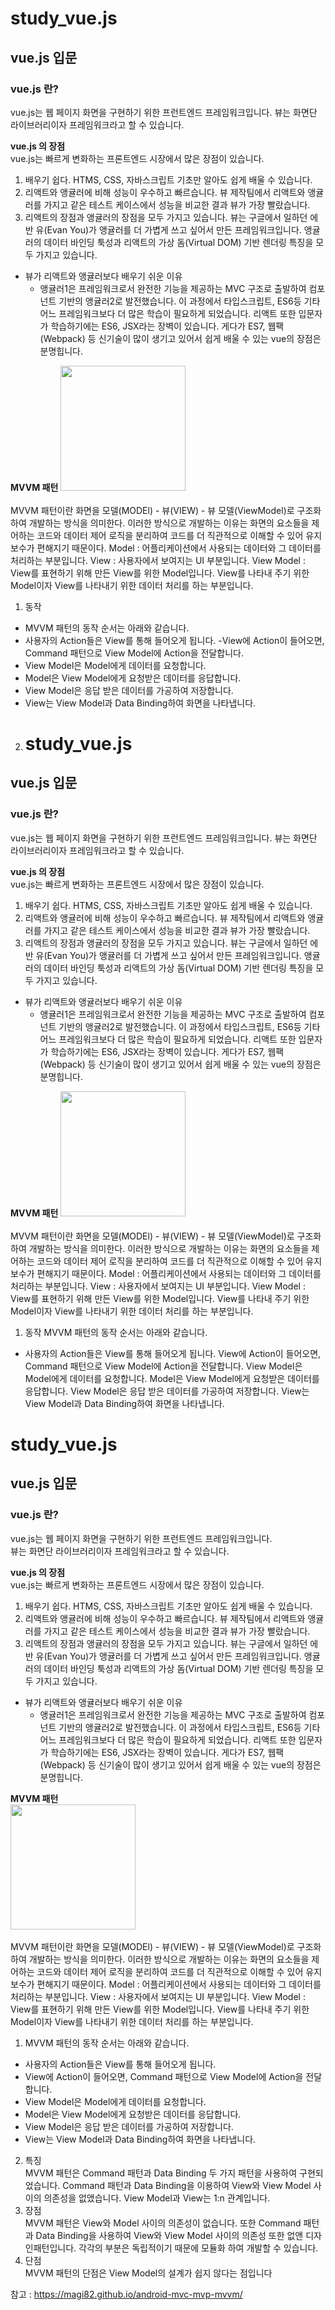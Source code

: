 # study_vue.js
## vue.js 입문
### vue.js 란?
vue.js는 웹 페이지 화면을 구현하기 위한 프런트엔드 프레임워크입니다.
뷰는 화면단 라이브러리이자 프레임워크라고 할 수 있습니다.

**vue.js 의 장점** <br>
vue.js는 빠르게 변화하는 프론트엔드 시장에서 많은 장점이 있습니다.
1. 배우기 쉽다. HTMS, CSS, 자바스크립트 기초만 알아도 쉽게 배울 수 있습니다.
2. 리액트와 앵귤러에 비해 성능이 우수하고 빠르습니다. 뷰 제작팀에서 리액트와 앵귤러를 가지고 같은 테스트 케이스에서 성능을 비교한 결과 뷰가 가장 빨랐습니다.
3. 리액트의 장점과 앵귤러의 장점을 모두 가지고 있습니다. 뷰는 구글에서 일하던 에반 유(Evan You)가 앵귤러를 더 가볍게 쓰고 싶어서 만든 프레임워크입니다. 앵귤러의 데이터 바인딩 툭성과 리액트의 가상 돔(Virtual DOM) 기반 렌더링 특징을 모두 가지고 있습니다.
 - 뷰가 리액트와 앵귤러보다 배우기 쉬운 이유
   - 앵귤러1은 프레임워크로서 완전한 기능을 제공하는 MVC 구조로 출발하여 컴포넌트 기반의 앵귤러2로 발전했습니다. 이 과정에서 타입스크립트, ES6등 기타 어느 프레임워크보다 더 많은 학습이 필요하게 되었습니다. 리액트 또한 입문자가 학습하기에는 ES6, JSX라는 장벽이 있습니다. 게다가 ES7, 웹팩(Webpack) 등 신기술이 많이 생기고 있어서 쉽게 배울 수 있는 vue의 장점은 분명힙니다.

**MVVM 패턴**
<img src="https://blog.kakaocdn.net/dn/7IE8f/btqBRvw9sFF/AGLRdsOLuvNZ9okmGOlkx1/img.png" width="200" height="200"/> <br><br>
MVVM 패턴이란 화면을 모델(MODEl) - 뷰(VIEW) - 뷰 모델(ViewModel)로 구조화하여 개발하는 방식을 의미한다.
이러한 방식으로 개발하는 이유는 화면의 요소들을 제어하는 코드와 데이터 제어 로직을 분리하여 코드를 더 직관적으로 이해할 수 있어 유지보수가 편해지기 때문이다.
Model : 어플리케이션에서 사용되는 데이터와 그 데이터를 처리하는 부분입니다.
View : 사용자에서 보여지는 UI 부분입니다.
View Model : View를 표현하기 위해 만든 View를 위한 Model입니다. View를 나타내 주기 위한 Model이자 View를 나타내기 위한 데이터 처리를 하는 부분입니다.
1. 동작
- MVVM 패턴의 동작 순서는 아래와 같습니다.
 - 사용자의 Action들은 View를 통해 들어오게 됩니다.
 -View에 Action이 들어오면, Command 패턴으로 View Model에 Action을 전달합니다.
 - View Model은 Model에게 데이터를 요청합니다.
 - Model은 View Model에게 요청받은 데이터를 응답합니다.
 - View Model은 응답 받은 데이터를 가공하여 저장합니다.
 - View는 View Model과 Data Binding하여 화면을 나타냅니다.
2. # study_vue.js
## vue.js 입문
### vue.js 란?
vue.js는 웹 페이지 화면을 구현하기 위한 프런트엔드 프레임워크입니다.
뷰는 화면단 라이브러리이자 프레임워크라고 할 수 있습니다.

**vue.js 의 장점** <br>
vue.js는 빠르게 변화하는 프론트엔드 시장에서 많은 장점이 있습니다.
1. 배우기 쉽다. HTMS, CSS, 자바스크립트 기초만 알아도 쉽게 배울 수 있습니다.
2. 리액트와 앵귤러에 비해 성능이 우수하고 빠르습니다. 뷰 제작팀에서 리액트와 앵귤러를 가지고 같은 테스트 케이스에서 성능을 비교한 결과 뷰가 가장 빨랐습니다.
3. 리액트의 장점과 앵귤러의 장점을 모두 가지고 있습니다. 뷰는 구글에서 일하던 에반 유(Evan You)가 앵귤러를 더 가볍게 쓰고 싶어서 만든 프레임워크입니다. 앵귤러의 데이터 바인딩 툭성과 리액트의 가상 돔(Virtual DOM) 기반 렌더링 특징을 모두 가지고 있습니다.
 - 뷰가 리액트와 앵귤러보다 배우기 쉬운 이유
   - 앵귤러1은 프레임워크로서 완전한 기능을 제공하는 MVC 구조로 출발하여 컴포넌트 기반의 앵귤러2로 발전했습니다. 이 과정에서 타입스크립트, ES6등 기타 어느 프레임워크보다 더 많은 학습이 필요하게 되었습니다. 리액트 또한 입문자가 학습하기에는 ES6, JSX라는 장벽이 있습니다. 게다가 ES7, 웹팩(Webpack) 등 신기술이 많이 생기고 있어서 쉽게 배울 수 있는 vue의 장점은 분명힙니다.

**MVVM 패턴**
<img src="https://blog.kakaocdn.net/dn/7IE8f/btqBRvw9sFF/AGLRdsOLuvNZ9okmGOlkx1/img.png" width="200" height="200"/> <br><br>
MVVM 패턴이란 화면을 모델(MODEl) - 뷰(VIEW) - 뷰 모델(ViewModel)로 구조화하여 개발하는 방식을 의미한다.
이러한 방식으로 개발하는 이유는 화면의 요소들을 제어하는 코드와 데이터 제어 로직을 분리하여 코드를 더 직관적으로 이해할 수 있어 유지보수가 편해지기 때문이다.
Model : 어플리케이션에서 사용되는 데이터와 그 데이터를 처리하는 부분입니다.
View : 사용자에서 보여지는 UI 부분입니다.
View Model : View를 표현하기 위해 만든 View를 위한 Model입니다. View를 나타내 주기 위한 Model이자 View를 나타내기 위한 데이터 처리를 하는 부분입니다.
1. 동작
MVVM 패턴의 동작 순서는 아래와 같습니다.
- 사용자의 Action들은 View를 통해 들어오게 됩니다.
View에 Action이 들어오면, Command 패턴으로 View Model에 Action을 전달합니다.
View Model은 Model에게 데이터를 요청합니다.
Model은 View Model에게 요청받은 데이터를 응답합니다.
View Model은 응답 받은 데이터를 가공하여 저장합니다.
View는 View Model과 Data Binding하여 화면을 나타냅니다.
# study_vue.js
## vue.js 입문 <br>
### vue.js 란? <br>
vue.js는 웹 페이지 화면을 구현하기 위한 프런트엔드 프레임워크입니다. <br>
뷰는 화면단 라이브러리이자 프레임워크라고 할 수 있습니다.

**vue.js 의 장점** <br>
vue.js는 빠르게 변화하는 프론트엔드 시장에서 많은 장점이 있습니다.
1. 배우기 쉽다. HTMS, CSS, 자바스크립트 기초만 알아도 쉽게 배울 수 있습니다.
2. 리액트와 앵귤러에 비해 성능이 우수하고 빠르습니다. 뷰 제작팀에서 리액트와 앵귤러를 가지고 같은 테스트 케이스에서 성능을 비교한 결과 뷰가 가장 빨랐습니다.
3. 리액트의 장점과 앵귤러의 장점을 모두 가지고 있습니다. 뷰는 구글에서 일하던 에반 유(Evan You)가 앵귤러를 더 가볍게 쓰고 싶어서 만든 프레임워크입니다. 앵귤러의 데이터 바인딩 툭성과 리액트의 가상 돔(Virtual DOM) 기반 렌더링 특징을 모두 가지고 있습니다.
 - 뷰가 리액트와 앵귤러보다 배우기 쉬운 이유
   - 앵귤러1은 프레임워크로서 완전한 기능을 제공하는 MVC 구조로 출발하여 컴포넌트 기반의 앵귤러2로 발전했습니다. 이 과정에서 타입스크립트, ES6등 기타 어느 프레임워크보다 더 많은 학습이 필요하게 되었습니다. 리액트 또한 입문자가 학습하기에는 ES6, JSX라는 장벽이 있습니다. 게다가 ES7, 웹팩(Webpack) 등 신기술이 많이 생기고 있어서 쉽게 배울 수 있는 vue의 장점은 분명힙니다.

**MVVM 패턴** <br>
<img src="https://blog.kakaocdn.net/dn/7IE8f/btqBRvw9sFF/AGLRdsOLuvNZ9okmGOlkx1/img.png" width="200" height="200"/> <br><br>
MVVM 패턴이란 화면을 모델(MODEl) - 뷰(VIEW) - 뷰 모델(ViewModel)로 구조화하여 개발하는 방식을 의미한다.
이러한 방식으로 개발하는 이유는 화면의 요소들을 제어하는 코드와 데이터 제어 로직을 분리하여 코드를 더 직관적으로 이해할 수 있어 유지보수가 편해지기 때문이다.
Model : 어플리케이션에서 사용되는 데이터와 그 데이터를 처리하는 부분입니다.
View : 사용자에서 보여지는 UI 부분입니다.
View Model : View를 표현하기 위해 만든 View를 위한 Model입니다. View를 나타내 주기 위한 Model이자 View를 나타내기 위한 데이터 처리를 하는 부분입니다.
1. MVVM 패턴의 동작 순서는 아래와 같습니다. <br>
 - 사용자의 Action들은 View를 통해 들어오게 됩니다.
 - View에 Action이 들어오면, Command 패턴으로 View Model에 Action을 전달합니다.
 - View Model은 Model에게 데이터를 요청합니다.
 - Model은 View Model에게 요청받은 데이터를 응답합니다.
 - View Model은 응답 받은 데이터를 가공하여 저장합니다.
 - View는 View Model과 Data Binding하여 화면을 나타냅니다. <br>
2. 특징 <br>
MVVM 패턴은 Command 패턴과 Data Binding 두 가지 패턴을 사용하여 구현되었습니다.
Command 패턴과 Data Binding을 이용하여 View와 View Model 사이의 의존성을 없앴습니다.
View Model과 View는 1:n 관계입니다. <br>
3. 장점 <br>
MVVM 패턴은 View와 Model 사이의 의존성이 없습니다. 또한 Command 패턴과 Data Binding을 사용하여 View와 View Model 사이의 의존성 또한 없앤 디자인패턴입니다. 각각의 부분은 독립적이기 때문에 모듈화 하여 개발할 수 있습니다.
4. 단점 <br>
MVVM 패턴의 단점은 View Model의 설계가 쉽지 않다는 점입니다

 참고 : https://magi82.github.io/android-mvc-mvp-mvvm/
